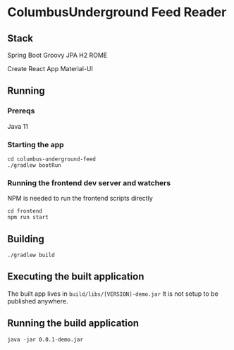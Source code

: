 # ColumbusUnderground Feed Reader

## Stack
Spring Boot
Groovy
JPA
H2
ROME

Create React App
Material-UI

## Running
### Prereqs
Java 11

### Starting the app
```
cd columbus-underground-feed
./gradlew bootRun
```

### Running the frontend dev server and watchers
NPM is needed to run the frontend scripts directly
```
cd frontend
npm run start
```

## Building
```
./gradlew build
```

## Executing the built application
The built app lives in `build/libs/[VERSION]-demo.jar`
It is not setup to be published anywhere.

## Running the build application
```
java -jar 0.0.1-demo.jar
```


